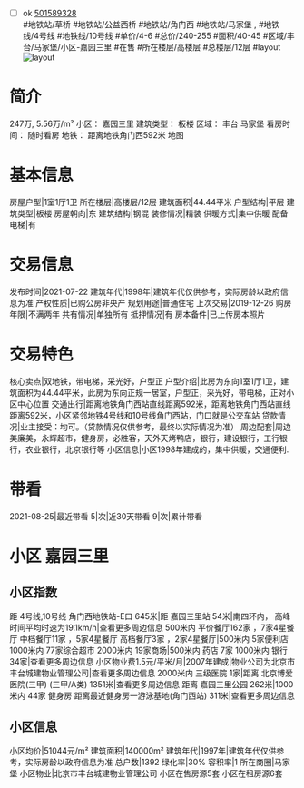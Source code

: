- [ ] ok [501589328](https://bj.5i5j.com/ershoufang/501589328.html)  
 #地铁站/草桥 #地铁站/公益西桥 #地铁站/角门西 #地铁站/马家堡 ,  #地铁线/4号线 #地铁线/10号线
#单价/4-6 #总价/240-255 #面积/40-45   #区域/丰台/马家堡/小区-嘉园三里 #在售 #所在楼层/高楼层 #总楼层/12层 #layout 
![layout](http://image2a.5i5j.com/bdir/layout/e518e998d3bb489a83f716f7ff62aac5.jpg_P5.jpg) 
# 简介 
 247万,  5.56万/m² 
小区： 嘉园三里
建筑类型： 板楼
区域： 丰台 马家堡
看房时间： 随时看房
地铁： 距离地铁角门西592米 地图
# 基本信息 
 房屋户型|1室1厅1卫
所在楼层|高楼层/12层
建筑面积|44.44平米
户型结构|平层
建筑类型|板楼
房屋朝向|东
建筑结构|钢混
装修情况|精装
供暖方式|集中供暖
配备电梯|有
# 交易信息 
 发布时间|2021-07-22
建筑年代|1998年|建筑年代仅供参考，实际房龄以政府信息为准
产权性质|已购公房非央产
规划用途|普通住宅
上次交易|2019-12-26
购房年限|不满两年
共有情况|单独所有
抵押情况|有
房本备件|已上传房本照片
# 交易特色 
 核心卖点|双地铁，带电梯，采光好，户型正
户型介绍|此房为东向1室1厅1卫，建筑面积为44.44平米，此房为东向正规一居室，户型正，采光好，带电梯，正对小区中心位置
交通出行|距离地铁角门西站直线距离592米，距离地铁角门西站直线距离592米，小区紧邻地铁4号线和10号线角门西站，门口就是公交车站
贷款情况|业主接受：均可。（贷款情况仅供参考，最终以实际情况为准）
周边配套|周边美廉美，永辉超市，健身房，必胜客，天外天烤鸭店，银行，建设银行，工行银行，农业银行，北京银行等
小区信息|小区1998年建成的，集中供暖，交通便利.
# 带看 
 2021-08-25|最近带看	 5|次|近30天带看	 9|次|累计带看
# 小区 嘉园三里
## 小区指数 
 距 4号线,10号线 角门西地铁站-E口 645米|距 嘉园三里站 54米|南四环内， 高峰时间平均时速为19.1km/h|查看更多周边信息
500米内 平价餐厅162家 ，7家4星餐厅
中档餐厅11家 ，5家4星餐厅
高档餐厅3家 ，2家4星餐厅|500米内 5家便利店
1000米内 77家综合超市
2000米内 19家商场|500米内 药店 7家
1000米内 银行 34家|查看更多周边信息
小区物业费1.5元/平米/月|2007年建成|物业公司为北京市丰台城建物业管理公司|查看更多周边信息
2000米内 三级医院 1家|距离 北京博爱医院(三甲) (三甲/A类) 1351米|查看更多周边信息
距离 嘉园三里公园 262米|1000米内 44家 健身房
距离最近健身房一游泳基地(角门西站) 311米|查看更多周边信息
## 小区信息 
 小区均价|51044元/m²
建筑面积|140000m²
建筑年代|1997年|建筑年代仅供参考，实际房龄以政府信息为准
总户数|1392
绿化率|30%
容积率|1
所在商圈|马家堡
小区物业|北京市丰台城建物业管理公司
小区在售房源5套
小区在租房源6套
